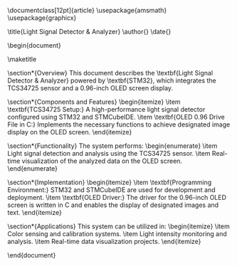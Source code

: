 \documentclass[12pt]{article}
\usepackage{amsmath}
\usepackage{graphicx}

\title{Light Signal Detector \& Analyzer}
\author{}
\date{}

\begin{document}

\maketitle

\section*{Overview}
This document describes the \textbf{Light Signal Detector \& Analyzer} powered by \textbf{STM32}, which integrates the TCS34725 sensor and a 0.96-inch OLED screen display.

\section*{Components and Features}
\begin{itemize}
    \item \textbf{TCS34725 Setup:} A high-performance light signal detector configured using STM32 and STMCubeIDE.
    \item \textbf{OLED 0.96 Drive File in C:} Implements the necessary functions to achieve designated image display on the OLED screen.
\end{itemize}

\section*{Functionality}
The system performs:
\begin{enumerate}
    \item Light signal detection and analysis using the TCS34725 sensor.
    \item Real-time visualization of the analyzed data on the OLED screen.
\end{enumerate}

\section*{Implementation}
\begin{itemize}
    \item \textbf{Programming Environment:} STM32 and STMCubeIDE are used for development and deployment.
    \item \textbf{OLED Driver:} The driver for the 0.96-inch OLED screen is written in C and enables the display of designated images and text.
\end{itemize}

\section*{Applications}
This system can be utilized in:
\begin{itemize}
    \item Color sensing and calibration systems.
    \item Light intensity monitoring and analysis.
    \item Real-time data visualization projects.
\end{itemize}

\end{document}

